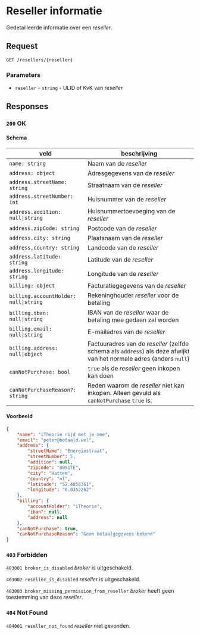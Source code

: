 # Reseller informatie
Gedetailleerde informatie over een <dfn>reseller</dfn>.<br>

## Request
```http
GET /resellers/{reseller}
```

### Parameters
* `reseller` - `string` - ULID of KvK van <dfn>reseller</dfn>

## Responses
### `200` OK

#### Schema
| veld                                  | beschrijving                                                                                                                 |
|---------------------------------------|------------------------------------------------------------------------------------------------------------------------------|
| `name: string`                        | Naam van de <dfn>reseller</dfn>                                                                                              |
| `address: object`                     | Adresgegevens van de <dfn>reseller</dfn>                                                                                     |
| `address.streetName: string`          | Straatnaam van de <dfn>reseller</dfn>                                                                                        |
| `address.streetNumber: int`           | Huisnummer van de <dfn>reseller</dfn>                                                                                        |
| `address.addition: null\|string`      | Huisnummertoevoeging van de <dfn>reseller</dfn>                                                                              |
| `address.zipCode: string`             | Postcode van de <dfn>reseller</dfn>                                                                                          |
| `address.city: string`                | Plaatsnaam van de <dfn>reseller</dfn>                                                                                        |
| `address.country: string`             | Landcode van de <dfn>reseller</dfn>                                                                                          |
| `address.latitude: string`            | Latitude van de <dfn>reseller</dfn>                                                                                          |
| `address.longitude: string`           | Longitude van de <dfn>reseller</dfn>                                                                                         |
| `billing: object`                     | Facturatiegegevens van de <dfn>reseller</dfn>                                                                                |
| `billing.accountHolder: null\|string` | Rekeninghouder <dfn>reseller</dfn> voor de betaling                                                                          |
| `billing.iban: null\|string`          | IBAN van de <dfn>reseller</dfn> waar de betaling mee gedaan zal worden                                                       |
| `billing.email: null\|string`         | E-mailadres van de <dfn>reseller</dfn>                                                                                       |
| `billing.address: null\|object`       | Factuuradres van de <dfn>reseller</dfn> (zelfde schema als `address`) als deze afwijkt van het normale adres (anders `null`) |
| `canNotPurchase: bool`                | `true` als de <dfn>reseller</dfn> geen inkopen kan doen                                                                      |
| `canNotPurchaseReason?: string`       | Reden waarom de <dfn>reseller</dfn> niet kan inkopen. Alleen gevuld als `canNotPurchase` `true` is.                          |

#### Voorbeeld
```json
{
    "name": "iTheorie rijd met je mee",
    "email": "peter@betaald.wel",
    "address": {
        "streetName": "Energiestraat",
        "streetNumber": 5,
        "addition": null,
        "zipCode": "8051TE",
        "city": "Hattem",
        "country": "nl",
        "latitude": "52.4858361",
        "longitude": "6.0352262"
    },
    "billing": {
        "accountHolder": "iTheorie",
        "iban": null,
        "address": null
    },
    "canNotPurchase": true,
    "canNotPurchaseReason": "Geen betaalgegevens bekend"
}
```

### `403` Forbidden
`403001 broker_is_disabled`
<dfn>broker</dfn> is uitgeschakeld.

`403002 reseller_is_disabled`
<dfn>reseller</dfn> is uitgeschakeld.

`403003 broker_missing_permission_from_reseller`
<dfn>broker</dfn> heeft geen toestemming van deze <dfn>reseller</dfn>.

### `404` Not Found
`404001 reseller_not_found`
<dfn>reseller</dfn> niet gevonden.
